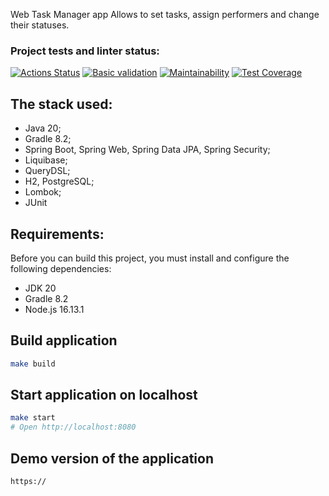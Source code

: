  Web Task Manager app
Allows to set tasks, assign performers and change their statuses.
### Project tests and linter status:
[![Actions Status](https://github.com/rus-yanov/java-project-73/workflows/hexlet-check/badge.svg)](https://github.com/rus-yanov/java-project-73/actions)
[![Basic validation](https://github.com/rus-yanov/java-project-73/actions/workflows/taskmanager-check.yml/badge.svg)](https://github.com/rus-yanov/java-project-73/actions/workflows/taskmanager-check.yml)
[![Maintainability](https://api.codeclimate.com/v1/badges/defaed3f07cda0a16b4e/maintainability)](https://codeclimate.com/github/rus-yanov/java-project-73/maintainability)
[![Test Coverage](https://api.codeclimate.com/v1/badges/defaed3f07cda0a16b4e/test_coverage)](https://codeclimate.com/github/rus-yanov/java-project-73/test_coverage)

## The stack used:
* Java 20;
* Gradle 8.2;
* Spring Boot, Spring Web, Spring Data JPA, Spring Security;
* Liquibase;
* QueryDSL;
* H2, PostgreSQL;
* Lombok;
* JUnit

## Requirements:
Before you can build this project, you must install and configure the following dependencies:
* JDK 20
* Gradle 8.2
* Node.js 16.13.1

## Build application
```bash
make build
```
## Start application on localhost
```bash
make start
# Open http://localhost:8080
```
## Demo version of the application
```
https://
```
